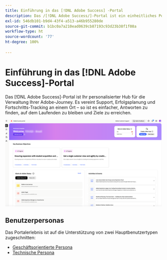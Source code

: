 ```yaml
---
title: Einführung in das [!DNL Adobe Success] -Portal
description: Das /[!DNL Adobe Success/]-Portal ist ein einheitliches Portal für Kundinnen und Kunden zum Einreichen von Fällen, Anzeigen des Ticket-Fortschritts, Zugreifen auf den Support und Planungs-Tools.
exl-id: 546db101-b9d4-43f4-a513-a46b955280de
source-git-commit: b1bc0a7a210ead0639cb87193c93d23b38f1f08a
workflow-type: ht
source-wordcount: '77'
ht-degree: 100%

---
```


# Einführung in das [!DNL Adobe Success]-Portal

Das [!DNL Adobe Success]-Portal ist Ihr personalisierter Hub für die Verwaltung Ihrer Adobe-Journey. Es vereint Support, Erfolgsplanung und Fortschritts-Tracking an einem Ort – so ist es einfacher, Antworten zu finden, auf dem Laufenden zu bleiben und Ziele zu erreichen.

![adobe-success-portal-homepage](/help/adobe-success-portal/assets/overview-and-business-persona-overview.png)

## Benutzerpersonas

Das Portalerlebnis ist auf die Unterstützung von zwei Hauptbenutzertypen zugeschnitten:

* [Geschäftsorientierte Persona](/help/adobe-success-portal/business-persona/key-functionalities-for-business-persona.md)
* [Technische Persona](/help/adobe-success-portal/technical-persona/key-functionalities-for-technical-persona.md)
